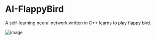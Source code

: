 # AI-FlappyBird
A self-learning neural network written in C++ learns to play flappy bird.

![image](https://github.com/Verius50/AI-FlappyBird/assets/101472727/aca67299-69c6-480a-9818-132717ac5730)
